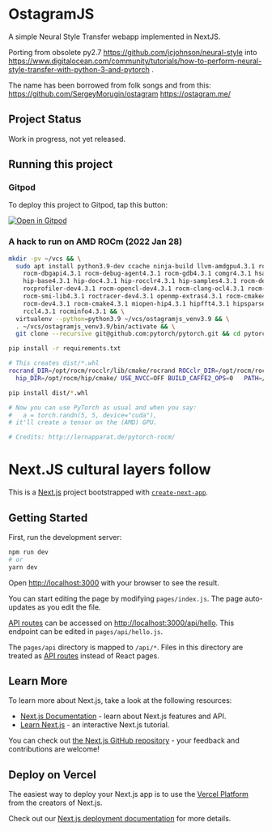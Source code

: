 # OstagramJS
A simple Neural Style Transfer webapp implemented in NextJS.

Porting from obsolete py2.7 https://github.com/jcjohnson/neural-style into https://www.digitalocean.com/community/tutorials/how-to-perform-neural-style-transfer-with-python-3-and-pytorch .

The name has been borrowed from folk songs and from this: https://github.com/SergeyMorugin/ostagram https://ostagram.me/

## Project Status

Work in progress, not yet released.

## Running this project

### Gitpod

To deploy this project to Gitpod, tap this button:

[![Open in Gitpod](https://gitpod.io/button/open-in-gitpod.svg)](https://gitpod.io/#github.com/nonlin-lin-chaos-order-etc-etal/ostagramjs)

### A hack to run on AMD ROCm (2022 Jan 28)

```sh
mkdir -pv ~/vcs && \
  sudo apt install python3.9-dev ccache ninja-build llvm-amdgpu4.3.1 rocrand4.3.1 rocblas4.3.1 hip-rocclr4.3.1 hsa-rocr-dev4.3.1 \
    rocm-dbgapi4.3.1 rocm-debug-agent4.3.1 rocm-gdb4.3.1 comgr4.3.1 hsakmt-roct4.3.1 rocminfo4.3.1 hsakmt-roct-dev4.3.1 \
    hip-base4.3.1 hip-doc4.3.1 hip-rocclr4.3.1 hip-samples4.3.1 rocm-dev4.3.1 hsa-rocr-dev4.3.1 rocm-opencl4.3.1 \
    rocprofiler-dev4.3.1 rocm-opencl-dev4.3.1 rocm-clang-ocl4.3.1 rocm-utils4.3.1 comgr4.3.1 rocm-device-libs4.3.1 \
    rocm-smi-lib4.3.1 roctracer-dev4.3.1 openmp-extras4.3.1 rocm-cmake4.3.1 hsa-amd-aqlprofile4.3.1 rocm-device-libs4.3.1 \
    rocm-dev4.3.1 rocm-cmake4.3.1 miopen-hip4.3.1 hipfft4.3.1 hipsparse4.3.1 rocprim4.3.1 hipcub4.3.1 rocthrust4.3.1 \
    rccl4.3.1 rocminfo4.3.1 && \
  virtualenv --python=python3.9 ~/vcs/ostagramjs_venv3.9 && \
  . ~/vcs/ostagramjs_venv3.9/bin/activate && \
  git clone --recursive git@github.com:pytorch/pytorch.git && cd pytorch && python tools/amd_build/build_amd.py

pip install -r requirements.txt

# This creates dist/*.whl
rocrand_DIR=/opt/rocm/rocclr/lib/cmake/rocrand ROCclr_DIR=/opt/rocm/rocclr/lib/cmake/rocclr PYTORCH_ROCM_ARCH=gfx900 \
  hip_DIR=/opt/rocm/hip/cmake/ USE_NVCC=OFF BUILD_CAFFE2_OPS=0   PATH=/usr/lib/ccache/:$PATH USE_CUDA=OFF USE_ROCM=ON DEBUG=ON python setup.py bdist_wheel

pip install dist/*.whl

# Now you can use PyTorch as usual and when you say:
#   a = torch.randn(5, 5, device="cuda"),
# it'll create a tensor on the (AMD) GPU.

# Credits: http://lernapparat.de/pytorch-rocm/
```


# Next.JS cultural layers follow

This is a [Next.js](https://nextjs.org/) project bootstrapped with [`create-next-app`](https://github.com/vercel/next.js/tree/canary/packages/create-next-app).

## Getting Started

First, run the development server:

```bash
npm run dev
# or
yarn dev
```

Open [http://localhost:3000](http://localhost:3000) with your browser to see the result.

You can start editing the page by modifying `pages/index.js`. The page auto-updates as you edit the file.

[API routes](https://nextjs.org/docs/api-routes/introduction) can be accessed on [http://localhost:3000/api/hello](http://localhost:3000/api/hello). This endpoint can be edited in `pages/api/hello.js`.

The `pages/api` directory is mapped to `/api/*`. Files in this directory are treated as [API routes](https://nextjs.org/docs/api-routes/introduction) instead of React pages.

## Learn More

To learn more about Next.js, take a look at the following resources:

- [Next.js Documentation](https://nextjs.org/docs) - learn about Next.js features and API.
- [Learn Next.js](https://nextjs.org/learn) - an interactive Next.js tutorial.

You can check out [the Next.js GitHub repository](https://github.com/vercel/next.js/) - your feedback and contributions are welcome!

## Deploy on Vercel

The easiest way to deploy your Next.js app is to use the [Vercel Platform](https://vercel.com/new?utm_medium=default-template&filter=next.js&utm_source=create-next-app&utm_campaign=create-next-app-readme) from the creators of Next.js.

Check out our [Next.js deployment documentation](https://nextjs.org/docs/deployment) for more details.
